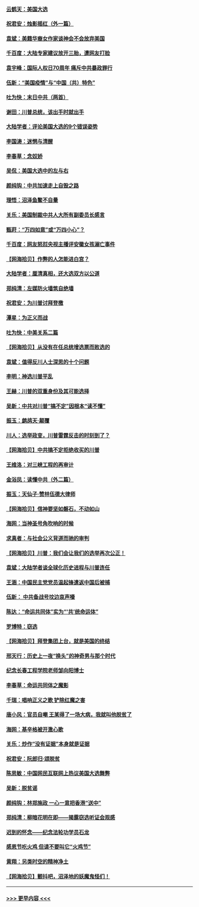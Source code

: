 #### [云鹤天：美国大选](../pages/nsc993/n12615994.md?t=12131102) 
#### [祝君安：烛影摇红（外一篇）](../pages/nsc993/n12615975.md?t=12131102) 
#### [袁斌：美籍华裔女作家谈神会不会放弃美国](../pages/nsc993/n12615263.md?t=12131102) 
#### [千百度：大陆专家建议放开三胎，遭网友打脸](../pages/nsc993/n12614456.md?t=12131102) 
#### [袁宇峰：国际人权日70周年 痛斥中共暴政罪行](../pages/nsc993/n12611965.md?t=12131102) 
#### [伍新：“美国疫情”与“中国（共）特色”](../pages/nsc993/n12611463.md?t=12131102) 
#### [吐为快：末日中共（两首）](../pages/nsc993/n12611461.md?t=12131102) 
#### [谢田：川普总统，该出手时就出手](../pages/nsc993/n12610905.md?t=12131102) 
#### [大陆学者：评论美国大选的9个错误姿势](../pages/nsc993/n12609586.md?t=12131102) 
#### [李国涛：迷惘与清醒](../pages/nsc993/n12607532.md?t=12131102) 
#### [李春草：念奴娇](../pages/nsc993/n12607083.md?t=12131102) 
#### [吴侃：美国大选中的左与右](../pages/nsc993/n12607054.md?t=12131102) 
#### [颜纯钩：中共加速走上自毁之路](../pages/nsc993/n12606473.md?t=12131102) 
#### [理悟：沼泽鱼鳖不自量](../pages/nsc993/n12606454.md?t=12131102) 
#### [关乐：美国制裁中共人大所有副委员长感言](../pages/nsc993/n12606442.md?t=12131102) 
#### [甄莳：“万四如意”或“万四小心”？](../pages/nsc993/n12606091.md?t=12131102) 
#### [千百度：网友怒怼央视主播评安徽女孩溺亡事件](../pages/nsc993/n12605370.md?t=12131102) 
#### [【网海拾贝】作弊的人怎能进白宫？](../pages/nsc993/n12603546.md?t=12131102) 
#### [大陆学者：厘清真相，还大选双方以公道](../pages/nsc993/n12603475.md?t=12131102) 
#### [郑纯清：左媒防火墙筑自绝墙](../pages/nsc993/n12602226.md?t=12131102) 
#### [祝君安：为川普讨拜登檄](../pages/nsc993/n12602199.md?t=12131102) 
#### [潭星：为正义而战](../pages/nsc993/n12600926.md?t=12131102) 
#### [吐为快：中美关系二篇](../pages/nsc993/n12600908.md?t=12131102) 
#### [【网海拾贝】从没有在任总统增选票而败选的](../pages/nsc993/n12600435.md?t=12131102) 
#### [袁斌：值得反川人士深思的十个问题](../pages/nsc993/n12600332.md?t=12131102) 
#### [李明：神选川普平乱](../pages/nsc993/n12599751.md?t=12131102) 
#### [王赫：川普的双重身份及其可能选择](../pages/nsc993/n12599723.md?t=12131102) 
#### [吴新：中共对川普“搞不定”因根本“读不懂”](../pages/nsc993/n12599502.md?t=12131102) 
#### [振玉：鹧鸪天‧颠覆](../pages/nsc993/n12599494.md?t=12131102) 
#### [川人：选举政变，川普雷霆反击的时刻到了？](../pages/nsc993/n12599291.md?t=12131102) 
#### [【网海拾贝】中共搞不定拒绝收买的川普](../pages/nsc993/n12598955.md?t=12131102) 
#### [王维洛：对三峡工程的再审计](../pages/nsc993/n12598436.md?t=12131102) 
#### [金浴凤：读懂中共（外二篇）](../pages/nsc993/n12597943.md?t=12131102) 
#### [振玉：天仙子‧赞林伍德大律师](../pages/nsc993/n12597929.md?t=12131102) 
#### [【网海拾贝】信神要坚如磐石，不动如山](../pages/nsc993/n12597901.md?t=12131102) 
#### [海网：当神圣号角吹响的时候](../pages/nsc993/n12595891.md?t=12131102) 
#### [求真者：与社会公义背道而驰的审判](../pages/nsc993/n12595868.md?t=12131102) 
#### [【网海拾贝】川普：我们会让我们的选举再次公正！](../pages/nsc993/n12594930.md?t=12131102) 
#### [袁斌：大陆学者谈全球化历史进程与川普连任](../pages/nsc993/n12594690.md?t=12131102) 
#### [王涵：中国民主党党员温起锋遣返中国后被捕](../pages/nsc993/n12594540.md?t=12131102) 
#### [伍新： 中共备战号坟边哀声嚎](../pages/nsc993/n12593086.md?t=12131102) 
#### [陈达：“命运共同体”实为“‘共’统命运体”](../pages/nsc993/n12590865.md?t=12131102) 
#### [罗博特：窃选](../pages/nsc993/n12590619.md?t=12131102) 
#### [【网海拾贝】拜登集团上台，就是美国的终结](../pages/nsc993/n12589725.md?t=12131102) 
#### [邢天行：历史上一夜“换头”的神奇男与那个时代](../pages/nsc993/n12589424.md?t=12131102) 
#### [纪念长春工程学院老师邹向阳博士](../pages/nsc993/n12585390.md?t=12131102) 
#### [李春草：命运共同体之魔影](../pages/nsc993/n12585026.md?t=12131102) 
#### [千瑞：唱响正义之歌 铲除红魔之害](../pages/nsc993/n12585002.md?t=12131102) 
#### [唐小风：官员自嘲 王某得了一场大病，我就叫他脱贫了](../pages/nsc993/n12584981.md?t=12131102) 
#### [海网：基辛格被开激心歌](../pages/nsc993/n12584946.md?t=12131102) 
#### [关乐：炒作“没有证据”本身就是证据](../pages/nsc993/n12583146.md?t=12131102) 
#### [祝君安：阮郎归‧颂脱贫](../pages/nsc993/n12583119.md?t=12131102) 
#### [陈思敏：中国网民互联网上热议美国大选舞弊](../pages/nsc993/n12582845.md?t=12131102) 
#### [吴新：脱贫谣](../pages/nsc993/n12580839.md?t=12131102) 
#### [颜纯钩：林郑施政 一心一意把香港“送中”](../pages/nsc993/n12580805.md?t=12131102) 
#### [郑纯清：柳暗花明在即——揭露窃选听证会观感](../pages/nsc993/n12580795.md?t=12131102) 
#### [迟到的怀念——纪念法轮功学员石龙](../pages/nsc993/n12580245.md?t=12131102) 
#### [感恩节吃火鸡  但请不要叫它“火鸡节”](../pages/nsc993/n12580252.md?t=12131102) 
#### [黄翔：另类时空的精神净土](../pages/nsc993/n12578638.md?t=12131102) 
#### [【网海拾贝】颤抖吧，沼泽地的妖魔鬼怪们！](../pages/nsc993/n12578552.md?t=12131102) 

----
#### [ >>> 更早内容 <<< ](../indexes/nsc993-earlier.md)
